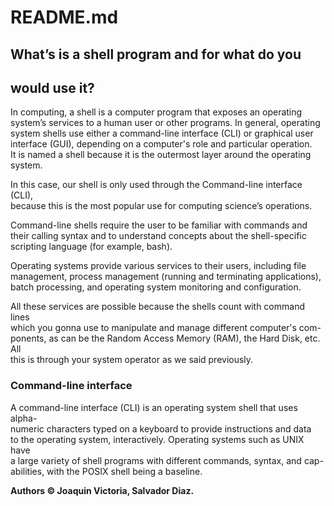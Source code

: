 # README.md

## What’s is a shell program and for what do you  
## would use it?

In computing, a shell is a computer program that exposes an operating  
system’s services to a human user or other programs. In general, operating  
system shells use either a command-line interface (CLI) or graphical user  
interface (GUI), depending on a computer's role and particular operation.  
It is named a shell because it is the outermost layer around the operating   
system.

In this case, our shell is only used through the Command-line interface (CLI),  
because this is the most popular use for computing science’s operations.

Command-line shells require the user to be familiar with commands and  
their calling syntax and to understand concepts about the shell-specific  
scripting language (for example, bash).

Operating systems provide various services to their users, including file  
management, process management (running and terminating applications),  
batch processing, and operating system monitoring and configuration.

All these services are possible because the shells count with command lines  
which you gonna use to manipulate and manage different  computer's com-  
ponents, as can be the Random Access Memory (RAM), the Hard Disk, etc. All  
this is through your system operator as we said previously.

### Command-line interface

A command-line interface (CLI) is an operating system shell that uses  alpha-  
numeric characters typed on a keyboard to provide instructions and data  
to the operating system, interactively.
Operating systems such as UNIX have  
a large variety of shell programs with different commands, syntax, and cap-  
abilities, with the POSIX shell being a baseline.

**Authors © Joaquin Victoria, Salvador Diaz.**
